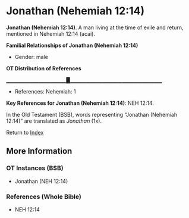 # Jonathan (Nehemiah 12:14)
**Jonathan (Nehemiah 12:14)**. 
A man living at the time of exile and return, mentioned in Nehemiah 12:14 (acai). 




**Familial Relationships of Jonathan (Nehemiah 12:14)**


* Gender: male


**OT Distribution of References**

▁▁▁▁▁▁▁▁▁▁▁▁▁▁▁█▁▁▁▁▁▁▁▁▁▁▁▁▁▁▁▁▁▁▁▁▁▁▁
* References: Nehemiah: 1



**Key References for Jonathan (Nehemiah 12:14)**: 
NEH 12:14. 


In the Old Testament (BSB), words representing “Jonathan (Nehemiah 12:14)” are translated as 
*Jonathan* (1x). 




Return to [Index](00-Index.md)

## More Information

### OT Instances (BSB)

* Jonathan (NEH 12:14)



### References (Whole Bible)

* NEH 12:14



